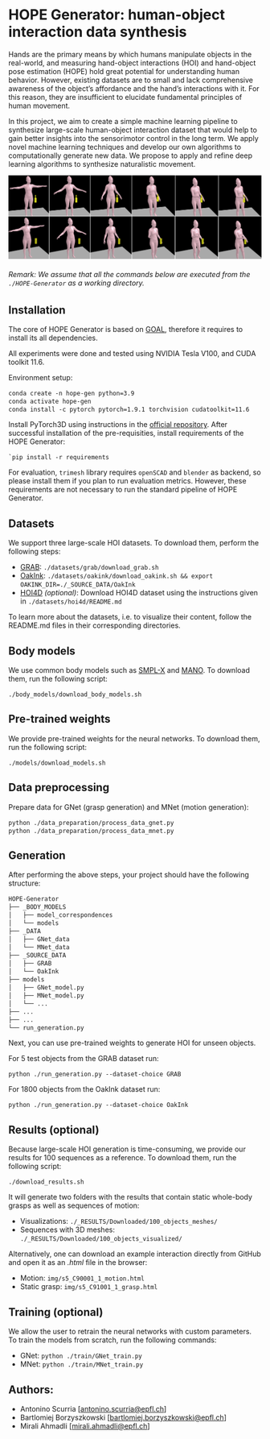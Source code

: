 # HOPE Generator: human-object interaction data synthesis

Hands are the primary means by which humans manipulate objects in the real-world, and measuring hand-object interactions (HOI) and hand-object pose estimation (HOPE) hold great potential for understanding human behavior. However, existing datasets are to small and lack comprehensive awareness of the object’s affordance and the hand’s interactions with it. For this reason, they are insufficient to elucidate fundamental principles of human movement.

In this project, we aim to create a simple machine learning pipeline to synthesize large-scale human-object interaction dataset that would help to gain better insights into the sensorimotor control in the long term. We apply novel machine learning techniques and develop our own algorithms to computationally generate new data. We propose to apply and refine deep learning algorithms to synthesize naturalistic movement.

![Alt text](img/img_1.png?raw=true "Title")
  
###### Remark: We assume that all the commands below are executed from the `./HOPE-Generator` as a working directory.
## Installation



The core of HOPE Generator is based on [GOAL](https://arxiv.org/pdf/2112.11454.pdf), therefore it requires to install its all dependencies.

All experiments were done and tested using NVIDIA Tesla V100, and CUDA toolkit 11.6.

Environment setup:

```Shell
conda create -n hope-gen python=3.9
conda activate hope-gen
conda install -c pytorch pytorch=1.9.1 torchvision cudatoolkit=11.6
```

Install PyTorch3D using instructions in the [official repository](https://github.com/facebookresearch/pytorch3d/blob/main/INSTALL.md). After successful installation of the pre-requisities, install requirements of the HOPE Generator:

```Shell
`pip install -r requirements
```

For evaluation, `trimesh` library requires `openSCAD` and `blender` as backend, so please install them if you plan to run evaluation metrics. However, these requirements are not necessary to run the standard pipeline of HOPE Generator.


## Datasets

We support three large-scale HOI datasets. To download them, perform the following steps:

- [GRAB](https://arxiv.org/pdf/2008.11200.pdf): `./datasets/grab/download_grab.sh`
- [OakInk](https://arxiv.org/pdf/2203.15709.pdf): `./datasets/oakink/download_oakink.sh && export OAKINK_DIR=./_SOURCE_DATA/OakInk`
- [HOI4D](https://arxiv.org/pdf/2203.01577.pdf) <em>(optional)</em>: Download HOI4D dataset using the instructions given in `./datasets/hoi4d/README.md`

To learn more about the datasets, i.e. to visualize their content, follow the README.md files in their corresponding directories.

## Body models

We use common body models such as [SMPL-X](https://ps.is.mpg.de/uploads_file/attachment/attachment/497/SMPL-X.pdf) and [MANO](https://ps.is.mpg.de/uploads_file/attachment/attachment/392/Embodied_Hands_SiggraphAsia2017.pdf). To download them, run the following script:
```Shell
./body_models/download_body_models.sh
```
## Pre-trained weights

We provide pre-trained weights for the neural networks. To download them, run the following script:
```Shell
./models/download_models.sh
```
## Data preprocessing

Prepare data for GNet (grasp generation) and MNet (motion generation): 
```Shell
python ./data_preparation/process_data_gnet.py
python ./data_preparation/process_data_mnet.py
```
## Generation

After performing the above steps, your project should have the following structure:
  ```
  HOPE-Generator
  ├── _BODY_MODELS
  │   ├── model_correspondences
  │   └── models
  ├── _DATA
  │   ├── GNet_data
  │   └── MNet_data
  ├── _SOURCE_DATA
  │   ├── GRAB
  │   └── OakInk
  ├── models
  │   ├── GNet_model.py
  │   ├── MNet_model.py
  │   └── ...
  ├── ...
  ├── ...
  └── run_generation.py
  ```

Next, you can use pre-trained weights to generate HOI for unseen objects.

For 5 test objects from the GRAB dataset run: 
```Shell
python ./run_generation.py --dataset-choice GRAB
```
For 1800 objects from the OakInk dataset run: 
```Shell
python ./run_generation.py --dataset-choice OakInk
```
## Results (optional)

Because large-scale HOI generation is time-consuming, we provide our results for 100 sequences as a reference. To download them, run the following script:
```Shell
./download_results.sh
```

It will generate two folders with the results that contain static whole-body grasps as well as sequences of motion:
- Visualizations: `./_RESULTS/Downloaded/100_objects_meshes/`
- Sequences with 3D meshes: `./_RESULTS/Downloaded/100_objects_visualized/`

Alternatively, one can download an example interaction directly from GitHub and open it as an <em>.html</em> file in the browser:
- Motion: `img/s5_C90001_1_motion.html`
- Static grasp: `img/s5_C91001_1_grasp.html`

## Training (optional)

We allow the user to retrain the neural networks with custom parameters.
To train the models from scratch, run the following commands:
- GNet: `python ./train/GNet_train.py`
- MNet: `python ./train/MNet_train.py`

## Authors:
* Antonino Scurria [antonino.scurria@epfl.ch]
* Bartlomiej Borzyszkowski [bartlomiej.borzyszkowski@epfl.ch]
* Mirali Ahmadli [mirali.ahmadli@epfl.ch]
